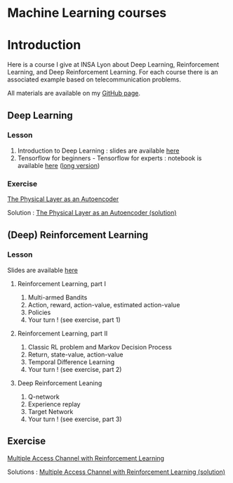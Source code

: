 # Machine Learning courses

# Introduction

Here is a course I give at INSA Lyon about Deep Learning, Reinforcement Learning, and Deep Reinforcement Learning. For each course there is an associated example based on telecommunication problems. 

All materials are available on my [GitHub page]( https://github.com/mgoutay/ml_course ).

## Deep Learning

### Lesson



1. Introduction to Deep Learning : slides are available [here](https://github.com/mgoutay/ml_course/blob/master/DL_course_1.pdf )
2. Tensorflow for beginners - Tensorflow for experts : notebook is available [here]( https://colab.research.google.com/github/mgoutay/ml_course/blob/master/DL_course_2_short.ipynb ) ([long version]( https://colab.research.google.com/github/mgoutay/ml_course/blob/master/DL_course_2.ipynb ))

### Exercise



 [The Physical Layer as an Autoencoder]( https://colab.research.google.com/github/mgoutay/ml_course/blob/master/DL_exercise.ipynb )

Solution :  [The Physical Layer as an Autoencoder (solution)]( https://colab.research.google.com/github/mgoutay/ml_course/blob/master/DL_exercise_solution.ipynb )

## (Deep) Reinforcement Learning

### Lesson

Slides are available [here](https://github.com/mgoutay/ml_course/blob/master/RL_course.pdf)

1. Reinforcement Learning, part I
   1. Multi-armed Bandits
   2. Action, reward, action-value, estimated action-value
   3. Policies
   4. Your turn ! (see exercise, part 1)

2. Reinforcement Learning, part II
   1. Classic RL problem and Markov Decision Process
   2. Return, state-value, action-value
   3. Temporal Difference Learning
   4. Your turn ! (see exercise, part 2)
3. Deep Reinforcement Leaning
   1. Q-network
   2. Experience replay
   3. Target Network
   4. Your turn ! (see exercise, part 3)

## Exercise



[Multiple Access Channel with Reinforcement Learning]( https://colab.research.google.com/github/mgoutay/ml_course/blob/master/RL_exercise.ipynb )

Solutions : [Multiple Access Channel with Reinforcement Learning (solution)]( https://colab.research.google.com/github/mgoutay/ml_course/blob/master/RL_exercise_solution.ipynb )
